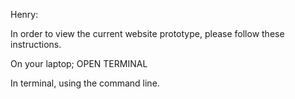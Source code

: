 Henry:

In order to view the current website prototype,
please follow these instructions.

On your laptop;
OPEN TERMINAL

In terminal, using the command line.
